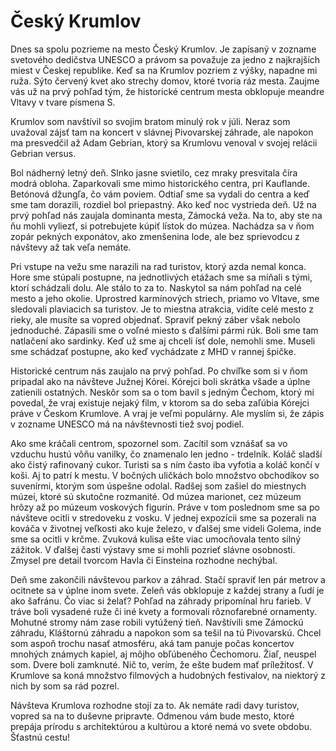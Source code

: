 # Český Krumlov
Dnes sa spolu pozrieme na mesto Český Krumlov. Je zapísaný v zozname svetového dedičstva UNESCO a právom sa považuje za jedno z najkrajších miest v Českej republike. Keď sa na Krumlov pozriem z výšky, napadne mi ruža. Sýto červený kvet ako strechy domov, ktoré tvoria ráz mesta. Zaujme vás už na prvý pohľad tým, že historické centrum mesta obklopuje meandre Vltavy v tvare písmena S.

Krumlov som navštívil so svojim bratom minulý rok v júli. Neraz som uvažoval zájsť tam na koncert v slávnej Pivovarskej záhrade, ale napokon ma presvedčil až Adam Gebrian, ktorý sa Krumlovu venoval v svojej relácii Gebrian versus.

Bol nádherný letný deň. Slnko jasne svietilo, cez mraky presvitala číra modrá obloha. Zaparkovali sme mimo historického centra, pri Kauflande. Betónová džungľa, čo vám poviem. Odtiaľ sme sa vydali do centra a keď sme tam dorazili, rozdiel bol priepastný. Ako keď noc vystrieda deň. Už na prvý pohľad nás zaujala dominanta mesta, Zámocká veža. Na to, aby ste na ňu mohli vyliezť, si potrebujete kúpiť lístok do múzea. Nachádza sa v ňom zopár pekných exponátov, ako zmenšenina lode, ale bez sprievodcu z návštevy až tak veľa nemáte.

Pri vstupe na vežu sme narazili na rad turistov, ktorý azda nemal konca. Hore sme stúpali postupne, na jednotlivých etážach sme sa míňali s tými, ktorí schádzali dolu. Ale stálo to za to. Naskytol sa nám pohľad na celé mesto a jeho okolie. Uprostred karmínových striech, priamo vo Vltave, sme sledovali plaviacich sa turistov. Je to miestna atrakcia, vidíte celé mesto z rieky, ale musíte sa vopred objednať. Spraviť pekný záber však nebolo jednoduché. Zápasili sme o voľné miesto s ďalšími pármi rúk. Boli sme tam natlačení ako sardinky. Keď už sme aj chceli ísť dole, nemohli sme. Museli sme schádzať postupne, ako keď vychádzate z MHD v rannej špičke.

Historické centrum nás zaujalo na prvý pohľad. Po chvíľke som si v ňom pripadal ako na návšteve Južnej Kórei. Kórejci boli skrátka všade a úplne zatienili ostatných. Neskôr som sa o tom bavil s jedným Čechom, ktorý mi povedal, že vraj existuje nejaký film, v ktorom sa do seba zaľúbia Kórejci práve v Českom Krumlove. A vraj je veľmi populárny. Ale myslím si, že zápis v zozname UNESCO má na návštevnosti tiež svoj podiel.

Ako sme kráčali centrom, spozornel som. Zacítil som vznášať sa vo vzduchu hustú vôňu vanilky, čo znamenalo len jedno - trdelník. Koláč sladší ako čistý rafinovaný cukor. Turisti sa s ním často iba vyfotia a koláč končí v koši. Aj to patrí k mestu. V bočných uličkách bolo množstvo obchodíkov so suvenírmi, ktorým som úspešne odolal. Radšej som zašiel do miestnych múzeí, ktoré sú skutočne rozmanité. Od múzea marionet, cez múzeum hrôzy až po múzeum voskových figurín. Práve v tom poslednom sme sa po návšteve ocitli v stredoveku z vosku. V jednej expozícii sme sa pozerali na kováča v životnej veľkosti ako kuje železo, v ďalšej sme videli Golema, inde sme sa ocitli v krčme. Zvuková kulisa ešte viac umocňovala tento silný zážitok. V ďalšej časti výstavy sme si mohli pozrieť slávne osobnosti. Zmysel pre detail tvorcom Havla či Einsteina rozhodne nechýbal.

Deň sme zakončili návštevou parkov a záhrad. Stačí spraviť len pár metrov a ocitnete sa v úplne inom svete. Zeleň vás obklopuje z každej strany a ľudí je ako šafránu. Čo viac si želať? Pohľad na záhrady pripomínal hru farieb. V tráve boli vysadené ruže či iné kvety a formovali rôznofarebné ornamenty. Mohutné stromy nám zase robili vytúžený tieň. Navštívili sme Zámockú záhradu, Kláštornú záhradu a napokon som sa tešil na tú Pivovarskú. Chcel som aspoň trochu nasať atmosféru, aká tam panuje počas koncertov mnohých známych kapiel, aj môjho obľúbeného Čechomoru. Žiaľ, neuspel som. Dvere boli zamknuté. Nič to, verím, že ešte budem mať príležitosť. V Krumlove sa koná množstvo filmových a hudobných festivalov, na niektorý z nich by som sa rád pozrel.

Návšteva Krumlova rozhodne stojí za to. Ak nemáte radi davy turistov, vopred sa na to duševne pripravte. Odmenou vám bude mesto, ktoré prepája prírodu s architektúrou a kultúrou a ktoré nemá vo svete obdobu. Šťastnú cestu!